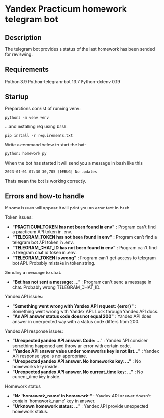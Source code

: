 # Yandex Practicum homework telegram bot

## Description
The telegram bot provides a status of the last homework has been sended for reviewing.

## Requirements
Python 3.9
Python-telegram-bot 13.7
Python-dotenv 0.19

## Startup

Preparations consist of running venv:
```
python3 -m venv venv
```
...and installing req using bash:
```
pip install -r requirements.txt
```

Write a command below to start the bot:

```bash
python3 homework.py
```

When the bot has started it will send you a message in bash like this:

```
2023-01-01 07:30:30,705 [DEBUG] No updates
```

Thats mean the bot is working correctly.

## Errors and how-to handle

If some issues will appear it will print you an error text in bash.

Token issues:
- **"PRACTICUM_TOKEN has not been found in env"** : Program can't find a practicum API token in .env.
- **"TELEGRAM_TOKEN has not been found in env"** :  Program can't find a telegram bot API token in .env.
- **"TELEGRAM_CHAT_ID has not been found in env"** :  Program can't find a telegram chat id token in .env.
- **"TELEGRAM_TOKEN is wrong"** : Program can't get access to telegram bot API. Probably mistake in token string.

Sending a message to chat:
- **"Bot has not sent a message: ..."** : Program can't send a message in chat. Probably wrong TELEGRAM_CHAT_ID.

Yandex API issues:
- **"Something went wrong with Yandex API request: {error}"** : Something went wrong with Yandex API. Look through Yandex API docs.
- **"An API answer status code does not equal 200"** : Yandex API does answer in unexpected way with a status code differs from 200.

Yandex API response issues:
- **"Unexpected yandex API answer. Code: ..."** : Yandex API consider something happened and throw an error with certain code.
- **"Yandex API answer value under homeworks key is not list..."** : Yandex API response type is not appropriate.
- **"Unexpected yandex API answer. No homeworks key: ..."** : No homeworks key inside.
- **"Unexpected yandex API answer. No current_time key: ..."** : No current_time key inside.

Homework status:
- **"No 'homework_name' in homework:"** : Yandex API answer doesn't contain 'homework_name' key in answer.
- **"Unknown homework status: ..."** : Yandex API provide unexpected homework status.
